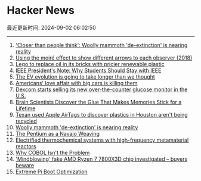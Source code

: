 # Hacker News

最近更新时间: 2024-09-02 06:02:50

--- 
1. ['Closer than people think': Woolly mammoth 'de-extinction' is nearing reality](https://www.livescience.com/animals/extinct-species/closer-than-people-think-woolly-mammoth-de-extinction-is-nearing-reality-and-we-have-no-idea-what-happens-next) 
2. [Using the moiré effect to show different arrows to each observer (2018)](https://www.popularmechanics.com/technology/infrastructure/a19091534/inogon-leading-mark-moire-effect-light/) 
3. [Lego to replace oil in its bricks with pricier renewable plastic](https://www.reuters.com/business/retail-consumer/lego-replace-oil-its-bricks-with-pricier-renewable-plastic-2024-08-28/) 
4. [IEEE President's Note: Why Students Should Stay with IEEE](https://spectrum.ieee.org/ieee-presidents-note-sept-2024) 
5. [The EV evolution is going to take longer than we thought](https://www.theverge.com/2024/9/1/24232206/ev-sales-slow-hybrid-phev-charging-ford-tesla) 
6. [Americans' love affair with big cars is killing them](https://www.economist.com/interactive/united-states/2024/08/31/americans-love-affair-with-big-cars-is-killing-them) 
7. [Dexcom starts selling its new over-the-counter glucose monitor in the U.S.](https://www.sandiegouniontribune.com/2024/08/31/dexcom-starts-selling-its-new-over-the-counter-glucose-monitor-heres-how-much-it-costs/) 
8. [Brain Scientists Discover the Glue That Makes Memories Stick for a Lifetime](https://www.scientificamerican.com/article/brain-scientists-finally-discover-the-glue-that-makes-memories-stick-for-a/) 
9. [Texan used Apple AirTags to discover plastics in Houston aren't being recycled](https://www.tomshardware.com/tech-industry/texas-resident-used-apple-airtags-to-discover-plastics-taken-to-houston-recycling-centers-arent-being-recycled) 
10. [Woolly mammoth 'de-extinction' is nearing reality](https://www.livescience.com/animals/extinct-species/closer-than-people-think-woolly-mammoth-de-extinction-is-nearing-reality-and-we-have-no-idea-what-happens-next) 
11. [The Pentium as a Navajo Weaving](https://www.righto.com/2024/08/pentium-navajo-fairchild-shiprock.html) 
12. [Electrified thermochemical systems with high-frequency metamaterial reactors](https://www.cell.com/joule/fulltext/S2542-4351(24)00346-5?_returnURL=https%3A%2F%2Flinkinghub.elsevier.com%2Fretrieve%2Fpii%2FS2542435124003465%3Fshowall%3Dtrue) 
13. [Why COBOL Isn't the Problem](https://lucid.co/techblog/2020/11/13/why-cobol-isnt-the-problem) 
14. ['Mindblowing' fake AMD Ryzen 7 7800X3D chip investigated – buyers beware](https://www.tomshardware.com/pc-components/cpus/mindblowing-fake-amd-ryzen-7-7800x3d-chip-investigated-buyers-beware) 
15. [Extreme Pi Boot Optimization](https://kittenlabs.de/blog/2024/09/01/extreme-pi-boot-optimization/) 
